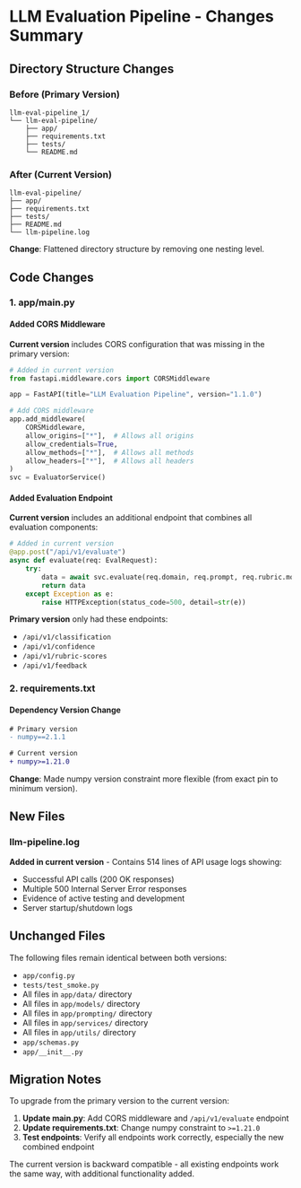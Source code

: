 # LLM Evaluation Pipeline - Changes Summary

## Directory Structure Changes

### Before (Primary Version)

```
llm-eval-pipeline_1/
└── llm-eval-pipeline/
    ├── app/
    ├── requirements.txt
    ├── tests/
    └── README.md
```

### After (Current Version)

```
llm-eval-pipeline/
├── app/
├── requirements.txt
├── tests/
├── README.md
└── llm-pipeline.log
```

**Change**: Flattened directory structure by removing one nesting level.

## Code Changes

### 1. app/main.py

#### Added CORS Middleware

**Current version** includes CORS configuration that was missing in the primary version:

```python
# Added in current version
from fastapi.middleware.cors import CORSMiddleware

app = FastAPI(title="LLM Evaluation Pipeline", version="1.1.0")

# Add CORS middleware
app.add_middleware(
    CORSMiddleware,
    allow_origins=["*"],  # Allows all origins
    allow_credentials=True,
    allow_methods=["*"],  # Allows all methods
    allow_headers=["*"],  # Allows all headers
)
svc = EvaluatorService()
```

#### Added Evaluation Endpoint

**Current version** includes an additional endpoint that combines all evaluation components:

```python
# Added in current version
@app.post("/api/v1/evaluate")
async def evaluate(req: EvalRequest):
    try:
        data = await svc.evaluate(req.domain, req.prompt, req.rubric.model_dump(), req.submission)
        return data
    except Exception as e:
        raise HTTPException(status_code=500, detail=str(e))
```

**Primary version** only had these endpoints:

- `/api/v1/classification`
- `/api/v1/confidence`
- `/api/v1/rubric-scores`
- `/api/v1/feedback`

### 2. requirements.txt

#### Dependency Version Change

```diff
# Primary version
- numpy==2.1.1

# Current version
+ numpy>=1.21.0
```

**Change**: Made numpy version constraint more flexible (from exact pin to minimum version).

## New Files

### llm-pipeline.log

**Added in current version** - Contains 514 lines of API usage logs showing:

- Successful API calls (200 OK responses)
- Multiple 500 Internal Server Error responses
- Evidence of active testing and development
- Server startup/shutdown logs

## Unchanged Files

The following files remain identical between both versions:

- `app/config.py`
- `tests/test_smoke.py`
- All files in `app/data/` directory
- All files in `app/models/` directory
- All files in `app/prompting/` directory
- All files in `app/services/` directory
- All files in `app/utils/` directory
- `app/schemas.py`
- `app/__init__.py`

## Migration Notes

To upgrade from the primary version to the current version:

1. **Update main.py**: Add CORS middleware and `/api/v1/evaluate` endpoint
2. **Update requirements.txt**: Change numpy constraint to `>=1.21.0`
3. **Test endpoints**: Verify all endpoints work correctly, especially the new combined endpoint

The current version is backward compatible - all existing endpoints work the same way, with additional functionality added.
